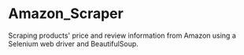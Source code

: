 # Amazon_Scraper
Scraping products' price and review information from Amazon using a Selenium web driver and BeautifulSoup.
